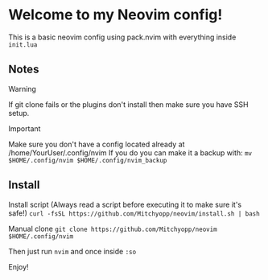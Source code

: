 # Welcome to my Neovim config!

This is a basic neovim config using pack.nvim with everything inside `init.lua`

## Notes

> [!WARNING]
> If git clone fails or the plugins don't install then make sure you have SSH setup.

> [!IMPORTANT]
> Make sure you don't have a config located already at /home/YourUser/.config/nvim
> If you do you can make it a backup with:
```mv $HOME/.config/nvim $HOME/.config/nvim_backup```

## Install
Install script (Always read a script before executing it to make sure it's safe!)
```curl -fsSL https://github.com/Mitchyopp/neovim/install.sh | bash```

Manual clone
```git clone https://github.com/Mitchyopp/neovim $HOME/.config/nvim```

Then just run `nvim` and once inside `:so`

Enjoy!
